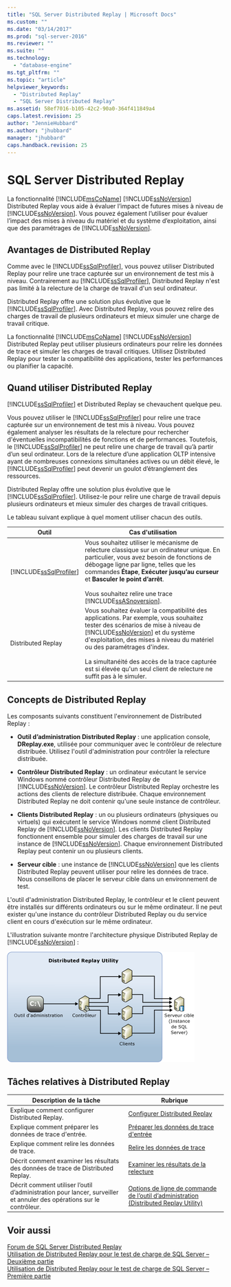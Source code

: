 ```yaml
---
title: "SQL Server Distributed Replay | Microsoft Docs"
ms.custom: ""
ms.date: "03/14/2017"
ms.prod: "sql-server-2016"
ms.reviewer: ""
ms.suite: ""
ms.technology: 
  - "database-engine"
ms.tgt_pltfrm: ""
ms.topic: "article"
helpviewer_keywords: 
  - "Distributed Replay"
  - "SQL Server Distributed Replay"
ms.assetid: 58ef7016-b105-42c2-90a0-364f411849a4
caps.latest.revision: 25
author: "JennieHubbard"
ms.author: "jhubbard"
manager: "jhubbard"
caps.handback.revision: 25
---
```

# SQL Server Distributed Replay
  La fonctionnalité [!INCLUDE[msCoName](../../includes/msconame-md.md)] [!INCLUDE[ssNoVersion](../../includes/ssnoversion-md.md)] Distributed Replay vous aide à évaluer l’impact de futures mises à niveau de [!INCLUDE[ssNoVersion](../../includes/ssnoversion-md.md)]. Vous pouvez également l’utiliser pour évaluer l’impact des mises à niveau du matériel et du système d’exploitation, ainsi que des paramétrages de [!INCLUDE[ssNoVersion](../../includes/ssnoversion-md.md)].  
  
## Avantages de Distributed Replay  
 Comme avec le [!INCLUDE[ssSqlProfiler](../../includes/sssqlprofiler-md.md)], vous pouvez utiliser Distributed Replay pour relire une trace capturée sur un environnement de test mis à niveau. Contrairement au [!INCLUDE[ssSqlProfiler](../../includes/sssqlprofiler-md.md)], Distributed Replay n'est pas limité à la relecture de la charge de travail d'un seul ordinateur.  
  
 Distributed Replay offre une solution plus évolutive que le [!INCLUDE[ssSqlProfiler](../../includes/sssqlprofiler-md.md)]. Avec Distributed Replay, vous pouvez relire des charges de travail de plusieurs ordinateurs et mieux simuler une charge de travail critique.  
  
 La fonctionnalité [!INCLUDE[msCoName](../../includes/msconame-md.md)] [!INCLUDE[ssNoVersion](../../includes/ssnoversion-md.md)] Distributed Replay peut utiliser plusieurs ordinateurs pour relire les données de trace et simuler les charges de travail critiques. Utilisez Distributed Replay pour tester la compatibilité des applications, tester les performances ou planifier la capacité.  
  
## Quand utiliser Distributed Replay  
 [!INCLUDE[ssSqlProfiler](../../includes/sssqlprofiler-md.md)] et Distributed Replay se chevauchent quelque peu.  
  
 Vous pouvez utiliser le [!INCLUDE[ssSqlProfiler](../../includes/sssqlprofiler-md.md)] pour relire une trace capturée sur un environnement de test mis à niveau. Vous pouvez également analyser les résultats de la relecture pour rechercher d'éventuelles incompatibilités de fonctions et de performances. Toutefois, le [!INCLUDE[ssSqlProfiler](../../includes/sssqlprofiler-md.md)] ne peut relire une charge de travail qu’à partir d’un seul ordinateur. Lors de la relecture d’une application OLTP intensive ayant de nombreuses connexions simultanées actives ou un débit élevé, le [!INCLUDE[ssSqlProfiler](../../includes/sssqlprofiler-md.md)] peut devenir un goulot d’étranglement des ressources.  
  
 Distributed Replay offre une solution plus évolutive que le [!INCLUDE[ssSqlProfiler](../../includes/sssqlprofiler-md.md)]. Utilisez-le pour relire une charge de travail depuis plusieurs ordinateurs et mieux simuler des charges de travail critiques.  
  
 Le tableau suivant explique à quel moment utiliser chacun des outils.  
  
|Outil|Cas d'utilisation|  
|----------|---------------|  
|[!INCLUDE[ssSqlProfiler](../../includes/sssqlprofiler-md.md)]|Vous souhaitez utiliser le mécanisme de relecture classique sur un ordinateur unique. En particulier, vous avez besoin de fonctions de débogage ligne par ligne, telles que les commandes **Étape**, **Exécuter jusqu’au curseur** et **Basculer le point d’arrêt**.<br /><br /> Vous souhaitez relire une trace [!INCLUDE[ssASnoversion](../../includes/ssasnoversion-md.md)].|  
|Distributed Replay|Vous souhaitez évaluer la compatibilité des applications. Par exemple, vous souhaitez tester des scénarios de mise à niveau de [!INCLUDE[ssNoVersion](../../includes/ssnoversion-md.md)] et du système d'exploitation, des mises à niveau du matériel ou des paramétrages d'index.<br /><br /> La simultanéité des accès de la trace capturée est si élevée qu'un seul client de relecture ne suffit pas à le simuler.|  
  
## Concepts de Distributed Replay  
 Les composants suivants constituent l'environnement de Distributed Replay :  
  
-   **Outil d’administration Distributed Replay** : une application console, **DReplay.exe**, utilisée pour communiquer avec le contrôleur de relecture distribuée. Utilisez l'outil d'administration pour contrôler la relecture distribuée.  
  
-   **Contrôleur Distributed Replay** : un ordinateur exécutant le service Windows nommé contrôleur Distributed Replay de [!INCLUDE[ssNoVersion](../../includes/ssnoversion-md.md)]. Le contrôleur Distributed Replay orchestre les actions des clients de relecture distribuée. Chaque environnement Distributed Replay ne doit contenir qu'une seule instance de contrôleur.  
  
-   **Clients Distributed Replay** : un ou plusieurs ordinateurs (physiques ou virtuels) qui exécutent le service Windows nommé client Distributed Replay de [!INCLUDE[ssNoVersion](../../includes/ssnoversion-md.md)]. Les clients Distributed Replay fonctionnent ensemble pour simuler des charges de travail sur une instance de [!INCLUDE[ssNoVersion](../../includes/ssnoversion-md.md)]. Chaque environnement Distributed Replay peut contenir un ou plusieurs clients.  
  
-   **Serveur cible** : une instance de [!INCLUDE[ssNoVersion](../../includes/ssnoversion-md.md)] que les clients Distributed Replay peuvent utiliser pour relire les données de trace. Nous conseillons de placer le serveur cible dans un environnement de test.  
  
 L'outil d'administration Distributed Replay, le contrôleur et le client peuvent être installés sur différents ordinateurs ou sur le même ordinateur. Il ne peut exister qu'une instance du contrôleur Distributed Replay ou du service client en cours d'exécution sur le même ordinateur.  
  
 L'illustration suivante montre l'architecture physique Distributed Replay de [!INCLUDE[ssNoVersion](../../includes/ssnoversion-md.md)] :  
  
 ![Architecture Distributed Replay](../../tools/distributed-replay/media/distributedreplayarch.gif "Architecture Distributed Replay")  
  
## Tâches relatives à Distributed Replay  
  
|Description de la tâche|Rubrique|  
|----------------------|-----------|  
|Explique comment configurer Distributed Replay.|[Configurer Distributed Replay](../../tools/distributed-replay/configure-distributed-replay.md)|  
|Explique comment préparer les données de trace d'entrée.|[Préparer les données de trace d'entrée](../../tools/distributed-replay/prepare-the-input-trace-data.md)|  
|Explique comment relire les données de trace.|[Relire les données de trace](../../tools/distributed-replay/replay-trace-data.md)|  
|Décrit comment examiner les résultats des données de trace de Distributed Replay.|[Examiner les résultats de la relecture](../../tools/distributed-replay/review-the-replay-results.md)|  
|Décrit comment utiliser l’outil d’administration pour lancer, surveiller et annuler des opérations sur le contrôleur.|[Options de ligne de commande de l’outil d’administration &#40;Distributed Replay Utility&#41;](../../tools/distributed-replay/administration-tool-command-line-options-distributed-replay-utility.md)|  
  
## Voir aussi  
 [Forum de SQL Server Distributed Replay](http://social.technet.microsoft.com/Forums/sl/sqldru/)   
 [Utilisation de Distributed Replay pour le test de charge de SQL Server – Deuxième partie](http://blogs.msdn.com/b/mspfe/archive/2012/11/14/using-distributed-replay-to-load-test-your-sql-server-part-2.aspx)   
 [Utilisation de Distributed Replay pour le test de charge de SQL Server – Première partie](http://blogs.msdn.com/b/mspfe/archive/2012/11/08/using-distributed-replay-to-load-test-your-sql-server-part-1.aspx)  
  
  